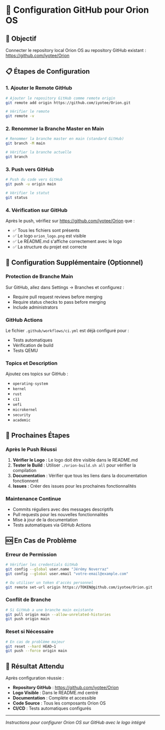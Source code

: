 # 🚀 Configuration GitHub pour Orion OS

## 🎯 Objectif
Connecter le repository local Orion OS au repository GitHub existant : https://github.com/iyotee/Orion

## 📋 Étapes de Configuration

### 1. **Ajouter le Remote GitHub**
```bash
# Ajouter le repository GitHub comme remote origin
git remote add origin https://github.com/iyotee/Orion.git

# Vérifier le remote
git remote -v
```

### 2. **Renommer la Branche Master en Main**
```bash
# Renommer la branche master en main (standard GitHub)
git branch -M main

# Vérifier la branche actuelle
git branch
```

### 3. **Push vers GitHub**
```bash
# Push du code vers GitHub
git push -u origin main

# Vérifier le statut
git status
```

### 4. **Vérification sur GitHub**
Après le push, vérifiez sur https://github.com/iyotee/Orion que :
- ✅ Tous les fichiers sont présents
- ✅ Le logo `orion_logo.png` est visible
- ✅ Le README.md s'affiche correctement avec le logo
- ✅ La structure du projet est correcte

## 🔧 Configuration Supplémentaire (Optionnel)

### **Protection de Branche Main**
Sur GitHub, allez dans Settings → Branches et configurez :
- Require pull request reviews before merging
- Require status checks to pass before merging
- Include administrators

### **GitHub Actions**
Le fichier `.github/workflows/ci.yml` est déjà configuré pour :
- Tests automatiques
- Vérification de build
- Tests QEMU

### **Topics et Description**
Ajoutez ces topics sur GitHub :
- `operating-system`
- `kernel`
- `rust`
- `c11`
- `uefi`
- `microkernel`
- `security`
- `academic`

## 📝 Prochaines Étapes

### **Après le Push Réussi**
1. **Vérifier le Logo** : Le logo doit être visible dans le README.md
2. **Tester le Build** : Utiliser `./orion-build.sh all` pour vérifier la compilation
3. **Documentation** : Vérifier que tous les liens dans la documentation fonctionnent
4. **Issues** : Créer des issues pour les prochaines fonctionnalités

### **Maintenance Continue**
- Commits réguliers avec des messages descriptifs
- Pull requests pour les nouvelles fonctionnalités
- Mise à jour de la documentation
- Tests automatiques via GitHub Actions

## 🆘 En Cas de Problème

### **Erreur de Permission**
```bash
# Vérifier les credentials GitHub
git config --global user.name "Jérémy Noverraz"
git config --global user.email "votre-email@example.com"

# Ou utiliser un token d'accès personnel
git remote set-url origin https://TOKEN@github.com/iyotee/Orion.git
```

### **Conflit de Branche**
```bash
# Si GitHub a une branche main existante
git pull origin main --allow-unrelated-histories
git push origin main
```

### **Reset si Nécessaire**
```bash
# En cas de problème majeur
git reset --hard HEAD~1
git push --force origin main
```

## 🎉 Résultat Attendu

Après configuration réussie :
- **Repository GitHub** : https://github.com/iyotee/Orion
- **Logo Visible** : Dans le README.md centré
- **Documentation** : Complète et accessible
- **Code Source** : Tous les composants Orion OS
- **CI/CD** : Tests automatiques configurés

---
*Instructions pour configurer Orion OS sur GitHub avec le logo intégré*
